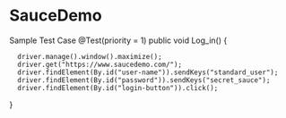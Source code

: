 # SauceDemo
Sample Test Case
 @Test(priority = 1)
  public void Log_in() {
	  
	  
	  driver.manage().window().maximize();
	  driver.get("https://www.saucedemo.com/");
	  driver.findElement(By.id("user-name")).sendKeys("standard_user");
	  driver.findElement(By.id("password")).sendKeys("secret_sauce");
	  driver.findElement(By.id("login-button")).click();
	  
  }
